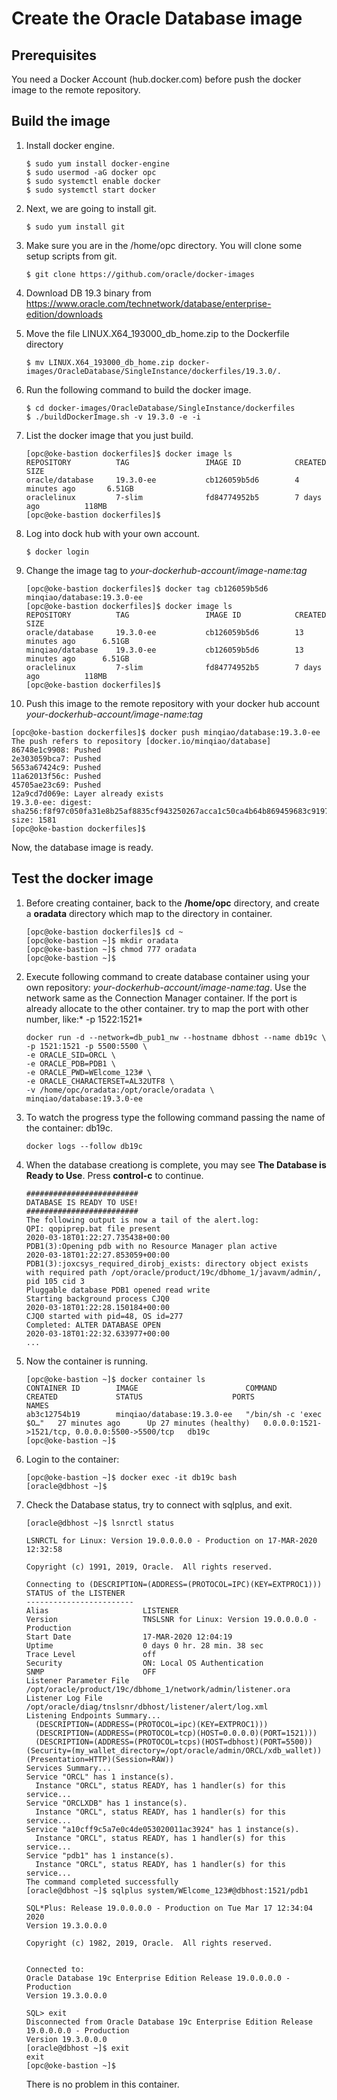 # Create the Oracle Database image

## Prerequisites

You need a Docker Account (hub.docker.com) before push the docker image to the remote repository.

## Build the image

1. Install docker engine.

   ```
   $ sudo yum install docker-engine
   $ sudo usermod -aG docker opc
   $ sudo systemctl enable docker
   $ sudo systemctl start docker
   ```

2. Next, we are going to install git.

   ```
   $ sudo yum install git
   ```

3. Make sure you are in the /home/opc directory. You will clone some setup scripts from git.

   ```
   $ git clone https://github.com/oracle/docker-images
   ```

4. Download DB 19.3 binary from https://www.oracle.com/technetwork/database/enterprise-edition/downloads

5. Move the file LINUX.X64_193000_db_home.zip to the Dockerfile directory

   ```
   $ mv LINUX.X64_193000_db_home.zip docker-images/OracleDatabase/SingleInstance/dockerfiles/19.3.0/.
   ```

6. Run the following command to build the docker image.

   ```
   $ cd docker-images/OracleDatabase/SingleInstance/dockerfiles
   $ ./buildDockerImage.sh -v 19.3.0 -e -i
   ```

7. List the docker image that you just build.

   ```
   [opc@oke-bastion dockerfiles]$ docker image ls
   REPOSITORY          TAG                 IMAGE ID            CREATED             SIZE
   oracle/database     19.3.0-ee           cb126059b5d6        4 minutes ago       6.51GB
   oraclelinux         7-slim              fd84774952b5        7 days ago          118MB
   [opc@oke-bastion dockerfiles]$
   ```

8. Log into dock hub with your own account.

   ```
   $ docker login
   ```

9. Change the image tag to *your-dockerhub-account/image-name:tag*

   ```
   [opc@oke-bastion dockerfiles]$ docker tag cb126059b5d6 minqiao/database:19.3.0-ee
   [opc@oke-bastion dockerfiles]$ docker image ls
   REPOSITORY          TAG                 IMAGE ID            CREATED             SIZE
   oracle/database     19.3.0-ee           cb126059b5d6        13 minutes ago      6.51GB
   minqiao/database    19.3.0-ee           cb126059b5d6        13 minutes ago      6.51GB
   oraclelinux         7-slim              fd84774952b5        7 days ago          118MB
   [opc@oke-bastion dockerfiles]$
   ```

10. Push this image to the remote repository with your docker hub account *your-dockerhub-account/image-name:tag*

   ```
   [opc@oke-bastion dockerfiles]$ docker push minqiao/database:19.3.0-ee
   The push refers to repository [docker.io/minqiao/database]
   86748e1c9908: Pushed 
   2e303059bca7: Pushed 
   5653a67424c9: Pushed 
   11a62013f56c: Pushed 
   45705ae23c69: Pushed 
   12a9cd7d069e: Layer already exists 
   19.3.0-ee: digest: sha256:f8f97c050fa31e8b25af8835cf943250267acca1c50ca4b64b869459683c9197 size: 1581
   [opc@oke-bastion dockerfiles]$ 
   ```

Now, the database image is ready.

## Test the docker image

1. Before creating container, back to the **/home/opc** directory, and create a **oradata** directory which map to the directory in container.

   ```
   [opc@oke-bastion dockerfiles]$ cd ~
   [opc@oke-bastion ~]$ mkdir oradata
   [opc@oke-bastion ~]$ chmod 777 oradata 
   [opc@oke-bastion ~]$
   ```
   
3. Execute following command  to create database container using your own repository: *your-dockerhub-account/image-name:tag*. Use the network same as the Connection Manager container. If the port is already allocate to the other container. try to map the port with other number, like:* -p 1522:1521*

   ```
   docker run -d --network=db_pub1_nw --hostname dbhost --name db19c \
   -p 1521:1521 -p 5500:5500 \
   -e ORACLE_SID=ORCL \
   -e ORACLE_PDB=PDB1 \
   -e ORACLE_PWD=WElcome_123# \
   -e ORACLE_CHARACTERSET=AL32UTF8 \
   -v /home/opc/oradata:/opt/oracle/oradata \
   minqiao/database:19.3.0-ee
   ```

4. To watch the progress type the following command passing the name of the container: db19c.

   ```
   docker logs --follow db19c
   ```

5. When the database creationg is complete, you may see **The Database is Ready to Use**.  Press **control-c** to continue.

   ```
   #########################
   DATABASE IS READY TO USE!
   #########################
   The following output is now a tail of the alert.log:
   QPI: qopiprep.bat file present
   2020-03-18T01:22:27.735438+00:00
   PDB1(3):Opening pdb with no Resource Manager plan active
   2020-03-18T01:22:27.853059+00:00
   PDB1(3):joxcsys_required_dirobj_exists: directory object exists with required path /opt/oracle/product/19c/dbhome_1/javavm/admin/, pid 105 cid 3
   Pluggable database PDB1 opened read write
   Starting background process CJQ0
   2020-03-18T01:22:28.150184+00:00
   CJQ0 started with pid=48, OS id=277 
   Completed: ALTER DATABASE OPEN
   2020-03-18T01:22:32.633977+00:00
   ...
   ```

6. Now the container is running.

   ```
   [opc@oke-bastion ~]$ docker container ls
   CONTAINER ID        IMAGE                        COMMAND                  CREATED             STATUS                    PORTS                                            NAMES
   ab3c12754b19        minqiao/database:19.3.0-ee   "/bin/sh -c 'exec $O…"   27 minutes ago      Up 27 minutes (healthy)   0.0.0.0:1521->1521/tcp, 0.0.0.0:5500->5500/tcp   db19c
   [opc@oke-bastion ~]$
   ```

7. Login to the container:

   ```
   [opc@oke-bastion ~]$ docker exec -it db19c bash
   [oracle@dbhost ~]$ 
   ```

8. Check the Database status, try to connect with sqlplus, and exit.

   ```
   [oracle@dbhost ~]$ lsnrctl status
   
   LSNRCTL for Linux: Version 19.0.0.0.0 - Production on 17-MAR-2020 12:32:58
   
   Copyright (c) 1991, 2019, Oracle.  All rights reserved.
   
   Connecting to (DESCRIPTION=(ADDRESS=(PROTOCOL=IPC)(KEY=EXTPROC1)))
   STATUS of the LISTENER
   ------------------------
   Alias                     LISTENER
   Version                   TNSLSNR for Linux: Version 19.0.0.0.0 - Production
   Start Date                17-MAR-2020 12:04:19
   Uptime                    0 days 0 hr. 28 min. 38 sec
   Trace Level               off
   Security                  ON: Local OS Authentication
   SNMP                      OFF
   Listener Parameter File   /opt/oracle/product/19c/dbhome_1/network/admin/listener.ora
   Listener Log File         /opt/oracle/diag/tnslsnr/dbhost/listener/alert/log.xml
   Listening Endpoints Summary...
     (DESCRIPTION=(ADDRESS=(PROTOCOL=ipc)(KEY=EXTPROC1)))
     (DESCRIPTION=(ADDRESS=(PROTOCOL=tcp)(HOST=0.0.0.0)(PORT=1521)))
     (DESCRIPTION=(ADDRESS=(PROTOCOL=tcps)(HOST=dbhost)(PORT=5500))(Security=(my_wallet_directory=/opt/oracle/admin/ORCL/xdb_wallet))(Presentation=HTTP)(Session=RAW))
   Services Summary...
   Service "ORCL" has 1 instance(s).
     Instance "ORCL", status READY, has 1 handler(s) for this service...
   Service "ORCLXDB" has 1 instance(s).
     Instance "ORCL", status READY, has 1 handler(s) for this service...
   Service "a10cff9c5a7e0c4de053020011ac3924" has 1 instance(s).
     Instance "ORCL", status READY, has 1 handler(s) for this service...
   Service "pdb1" has 1 instance(s).
     Instance "ORCL", status READY, has 1 handler(s) for this service...
   The command completed successfully
   [oracle@dbhost ~]$ sqlplus system/WElcome_123#@dbhost:1521/pdb1
   
   SQL*Plus: Release 19.0.0.0.0 - Production on Tue Mar 17 12:34:04 2020
   Version 19.3.0.0.0
   
   Copyright (c) 1982, 2019, Oracle.  All rights reserved.
   
   
   Connected to:
   Oracle Database 19c Enterprise Edition Release 19.0.0.0.0 - Production
   Version 19.3.0.0.0
   
   SQL> exit
   Disconnected from Oracle Database 19c Enterprise Edition Release 19.0.0.0.0 - Production
   Version 19.3.0.0.0
   [oracle@dbhost ~]$ exit
   exit
   [opc@oke-bastion ~]$ 
   ```

   There is no problem in this container.


